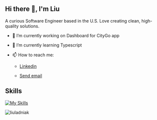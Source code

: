 ## Hi there 👋, I'm Liu 

A curious Software Engineer based in the U.S. Love creating clean, high-quality solutions.

- 🔭 I’m currently working on Dashboard for CityGo app
- 🌱 I’m currently learning Typescript
- 📫 How to reach me: <ul>
  <li>  
  <a href="https://www.linkedin.com/in/liuladniak/" target="_blank" rel="noreferrer">Linkedin</a>
  </li> 
  <li>
    
  <a href="mailto:liuladniak@gmail.com">Send email</a>
  </li>
  </ul>
 

## Skills


[![My Skills](https://skillicons.dev/icons?i=js,react,ts,nodejs,express,redux,postgres,mysql,mongodb,supabase,html,css,sass,tailwind,d3,nextjs,postman,npm,jest,git,github,apple,figma&perline=12)](https://skillicons.dev)

<p align="left"> <img src="https://komarev.com/ghpvc/?username=liuladniak&label=Profile%20views&color=0e75b6&style=flat" alt="liuladniak" /> </p>  

